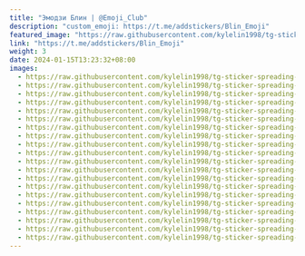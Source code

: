 ```yaml
---
title: "Эмодзи Блин | @Emoji_Club"
description: "custom_emoji: https://t.me/addstickers/Blin_Emoji"
featured_image: "https://raw.githubusercontent.com/kylelin1998/tg-sticker-spreading-worldwide-images/main/img/1e57cdb9-46f2-4aa7-90dd-036f00548647.jpg"
link: "https://t.me/addstickers/Blin_Emoji"
weight: 3
date: 2024-01-15T13:23:32+08:00
images:
  - https://raw.githubusercontent.com/kylelin1998/tg-sticker-spreading-worldwide-images/main/img/1e57cdb9-46f2-4aa7-90dd-036f00548647.jpg
  - https://raw.githubusercontent.com/kylelin1998/tg-sticker-spreading-worldwide-images/main/img/a88e472e-a699-4b58-a8f0-bdeda2d48ef3.jpg
  - https://raw.githubusercontent.com/kylelin1998/tg-sticker-spreading-worldwide-images/main/img/22b02c5d-f75c-449f-8936-1bf28d1e2d35.jpg
  - https://raw.githubusercontent.com/kylelin1998/tg-sticker-spreading-worldwide-images/main/img/47360ce0-582b-4712-85fe-68cfb92c01f5.jpg
  - https://raw.githubusercontent.com/kylelin1998/tg-sticker-spreading-worldwide-images/main/img/3a19632d-1af0-4938-9e03-abfc8556d7a3.jpg
  - https://raw.githubusercontent.com/kylelin1998/tg-sticker-spreading-worldwide-images/main/img/815b5e32-297d-458c-a43d-967f641e93a5.jpg
  - https://raw.githubusercontent.com/kylelin1998/tg-sticker-spreading-worldwide-images/main/img/77296034-b69f-4740-a7d8-2d8f9773eceb.jpg
  - https://raw.githubusercontent.com/kylelin1998/tg-sticker-spreading-worldwide-images/main/img/06fb7996-101e-4e3e-91c9-ad9f547c23b3.jpg
  - https://raw.githubusercontent.com/kylelin1998/tg-sticker-spreading-worldwide-images/main/img/565ab70b-a94e-4de5-9c86-2d25db07a8e2.jpg
  - https://raw.githubusercontent.com/kylelin1998/tg-sticker-spreading-worldwide-images/main/img/69c96c57-ede0-4d4e-9154-3b836caa2531.jpg
  - https://raw.githubusercontent.com/kylelin1998/tg-sticker-spreading-worldwide-images/main/img/8f11e5d7-fe4f-4abf-bf1f-056089cd9900.jpg
  - https://raw.githubusercontent.com/kylelin1998/tg-sticker-spreading-worldwide-images/main/img/244fc651-2b1d-423e-8713-d0c859e3dc3d.jpg
  - https://raw.githubusercontent.com/kylelin1998/tg-sticker-spreading-worldwide-images/main/img/02cc17b8-b23a-4780-a7b8-90cfebbe19c1.jpg
  - https://raw.githubusercontent.com/kylelin1998/tg-sticker-spreading-worldwide-images/main/img/0ffe84fb-59c5-4d7d-8025-9a38e8dc58f3.jpg
  - https://raw.githubusercontent.com/kylelin1998/tg-sticker-spreading-worldwide-images/main/img/e3c1bb11-d090-4976-99fe-2d9e58093f6d.jpg
  - https://raw.githubusercontent.com/kylelin1998/tg-sticker-spreading-worldwide-images/main/img/27baabad-aca8-41fc-bac5-5ca44595d885.jpg
  - https://raw.githubusercontent.com/kylelin1998/tg-sticker-spreading-worldwide-images/main/img/742b9540-9742-40f6-884b-5dd9d0604821.jpg
  - https://raw.githubusercontent.com/kylelin1998/tg-sticker-spreading-worldwide-images/main/img/067501ac-7cf0-4748-9906-52d7a1fae74c.jpg
  - https://raw.githubusercontent.com/kylelin1998/tg-sticker-spreading-worldwide-images/main/img/12228536-e21d-4272-9488-c3440763c807.jpg
  - https://raw.githubusercontent.com/kylelin1998/tg-sticker-spreading-worldwide-images/main/img/e8cdbf49-584a-43d8-b5e5-b9396f8efa1e.jpg
---
```

